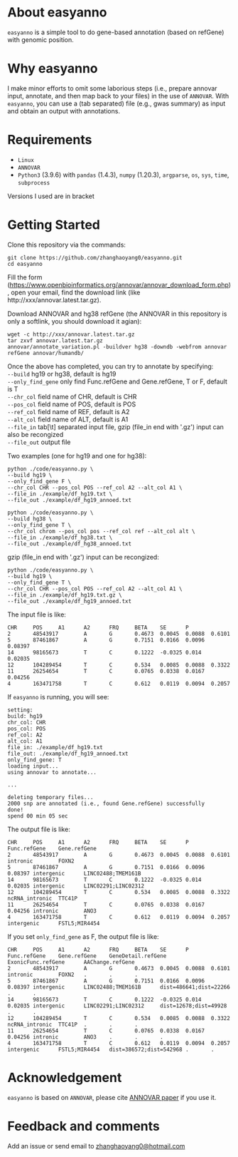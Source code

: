 
# About easyanno
`easyanno` is a simple tool to do gene-based annotation (based on refGene) with genomic position.

# Why easyanno 
I make minor efforts to omit some laborious steps (i.e., prepare annovar input, annotate, and then map back to your files) in the use of `ANNOVAR`.
With `easyanno`, you can use a (tab separated) file (e.g., gwas summary) as input and obtain an output with annotations.

# Requirements 
- `Linux` 
- `ANNOVAR`
- `Python3` (3.9.6) with `pandas` (1.4.3), `numpy` (1.20.3), `argparse`, `os`, `sys`, `time`, `subprocess`  
  
Versions I used are in bracket

# Getting Started
Clone this repository via the commands:
```  
git clone https://github.com/zhanghaoyang0/easyanno.git
cd easyanno
```

Fill the form (https://www.openbioinformatics.org/annovar/annovar_download_form.php), open your email, find the download link (like http://xxx/annovar.latest.tar.gz).

Download ANNOVAR and hg38 refGene (the ANNOVAR in this repository is only a softlink, you should download it agian):
```
wget -c http://xxx/annovar.latest.tar.gz
tar zxvf annovar.latest.tar.gz
annovar/annotate_variation.pl -buildver hg38 -downdb -webfrom annovar refGene annovar/humandb/
```

Once the above has completed, you can try to annotate by specifying:  
`--build` hg19 or hg38, default is hg19   
`--only_find_gene` only find Func.refGene and Gene.refGene, T or F, default is T  
`--chr_col` field name of CHR, default is CHR   
`--pos_col` field name of POS, default is POS   
`--ref_col` field name of REF, default is A2   
`--alt_col` field name of ALT, default is A1   
`--file_in` tab[\t] separated input file, gzip (file_in end with '.gz') input can also be recongized  
`--file_out` output file  

Two examples (one for hg19 and one for hg38):

```
python ./code/easyanno.py \
--build hg19 \
--only_find_gene F \
--chr_col CHR --pos_col POS --ref_col A2 --alt_col A1 \
--file_in ./example/df_hg19.txt \
--file_out ./example/df_hg19_annoed.txt

python ./code/easyanno.py \
--build hg38 \
--only_find_gene T \
--chr_col chrom --pos_col pos --ref_col ref --alt_col alt \
--file_in ./example/df_hg38.txt \
--file_out ./example/df_hg38_annoed.txt
```

gzip (file_in end with '.gz') input can be recongized: 
```
python ./code/easyanno.py \
--build hg19 \
--only_find_gene T \
--chr_col CHR --pos_col POS --ref_col A2 --alt_col A1 \
--file_in ./example/df_hg19.txt.gz \
--file_out ./example/df_hg19_annoed.txt
```

The input file is like:
```
CHR     POS     A1      A2      FRQ     BETA    SE      P
2       48543917        A       G       0.4673  0.0045  0.0088  0.6101
5       87461867        A       G       0.7151  0.0166  0.0096  0.08397
14      98165673        T       C       0.1222  -0.0325 0.014   0.02035
12      104289454       T       C       0.534   0.0085  0.0088  0.3322
11      26254654        T       C       0.0765  0.0338  0.0167  0.04256
4       163471758       T       C       0.612   0.0119  0.0094  0.2057
```

If `easyanno` is running, you will see:
```
setting:
build: hg19
chr_col: CHR
pos_col: POS
ref_col: A2
alt_col: A1
file_in: ./example/df_hg19.txt
file_out: ./example/df_hg19_annoed.txt
only_find_gene: T
loading input...
using annovar to annotate...

...

deleting temporary files...
2000 snp are annotated (i.e., found Gene.refGene) successfully
done!
spend 00 min 05 sec
```

The output file is like:
```
CHR     POS     A1      A2      FRQ     BETA    SE      P       Func.refGene    Gene.refGene
2       48543917        A       G       0.4673  0.0045  0.0088  0.6101  intronic        FOXN2
5       87461867        A       G       0.7151  0.0166  0.0096  0.08397 intergenic      LINC02488;TMEM161B
14      98165673        T       C       0.1222  -0.0325 0.014   0.02035 intergenic      LINC02291;LINC02312
12      104289454       T       C       0.534   0.0085  0.0088  0.3322  ncRNA_intronic  TTC41P
11      26254654        T       C       0.0765  0.0338  0.0167  0.04256 intronic        ANO3
4       163471758       T       C       0.612   0.0119  0.0094  0.2057  intergenic      FSTL5;MIR4454
```
If you set `only_find_gene` as F, the output file is like:
```
CHR     POS     A1      A2      FRQ     BETA    SE      P       Func.refGene    Gene.refGene    GeneDetail.refGene      ExonicFunc.refGene      AAChange.refGene
2       48543917        A       G       0.4673  0.0045  0.0088  0.6101  intronic        FOXN2   .       .       .
5       87461867        A       G       0.7151  0.0166  0.0096  0.08397 intergenic      LINC02488;TMEM161B      dist=486641;dist=22266  .       .
14      98165673        T       C       0.1222  -0.0325 0.014   0.02035 intergenic      LINC02291;LINC02312     dist=12678;dist=49928   .       .
12      104289454       T       C       0.534   0.0085  0.0088  0.3322  ncRNA_intronic  TTC41P  .       .       .
11      26254654        T       C       0.0765  0.0338  0.0167  0.04256 intronic        ANO3    .       .       .
4       163471758       T       C       0.612   0.0119  0.0094  0.2057  intergenic      FSTL5;MIR4454   dist=386572;dist=542968 .       .
```

# Acknowledgement
`easyanno` is based on `ANNOVAR`, please cite [ANNOVAR paper](https://academic.oup.com/nar/article/38/16/e164/1749458) if you use it.

# Feedback and comments
Add an issue or send email to zhanghaoyang0@hotmail.com